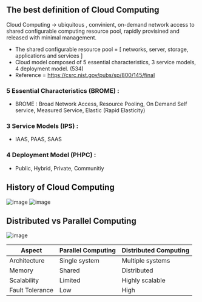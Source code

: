 ## The best definition of Cloud Computing
Cloud Computing -> ubiquitous , convinient, on-demand network access to shared configurable computing resource pool,
rapidly provisined and released with minimal management.
- The shared configurable resource pool = [ networks, server, storage, applications and services ]
- Cloud model composed of 5 essential characteristics, 3 service models, 4 deployment model. (534)
- Reference = https://csrc.nist.gov/pubs/sp/800/145/final
  
### 5 Essential Characteristics (BROME) :
- BROME : Broad Network Access, Resource Pooling, On Demand Self service, Measured Service, Elastic (Rapid Elasticity)
### 3 Service Models (IPS) :
- IAAS, PAAS, SAAS
### 4 Deployment Model (PHPC) :
- Public, Hybrid, Private, Communitiy

## History of Cloud Computing 
![image](https://github.com/user-attachments/assets/393a00b5-3636-4268-9cc3-1c0e216e3130)
![image](https://github.com/user-attachments/assets/fb100876-8aa0-4c31-924e-83dcbf719796)


## Distributed vs Parallel Computing

![image](https://github.com/user-attachments/assets/52084c6e-f543-48cd-8e64-f7d1da3dc786)


| Aspect               | Parallel Computing    | Distributed Computing |
|----------------------|-----------------------|------------------------|
| Architecture         | Single system         | Multiple systems      |
| Memory               | Shared                | Distributed           |
| Scalability          | Limited               | Highly scalable       |
| Fault Tolerance      | Low                   | High                  |
